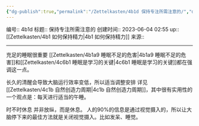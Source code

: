 ```yaml
---
{"dg-publish":true,"permalink":"/Zettelkasten/4b1d 保持专注所需注意的/","dgPassFrontmatter":true}
---
```


编号:: 4b1d
标题:: 保持专注所需注意的
创建时间:: 2023-06-04 02:55
up:: [[Zettelkasten/4b1 如何保持精力\|4b1 如何保持精力]]
来源:: 

---
充足的睡眠很重要
[[Zettelkasten/4b1a9 睡眠不足的危害\|4b1a9 睡眠不足的危害]]和[[Zettelkasten/4c6b1 睡眠是学习的关键\|4c6b1 睡眠是学习的关键]]都在强调这一点。

长久的清醒会导致大脑运行效率变低，所以适当调整安排
详见[[Zettelkasten/4c1b 自然创造力周期\|4c1b 自然创造力周期]]，其中很有实用性的一个观点是：每天进行适当的午睡。

时不时休息
并非放纵，而是休息。
人的90%的信息是通过视觉摄入的，所以让大脑停下来的最佳方法就是关闭视觉摄入。比如发呆、睡觉。